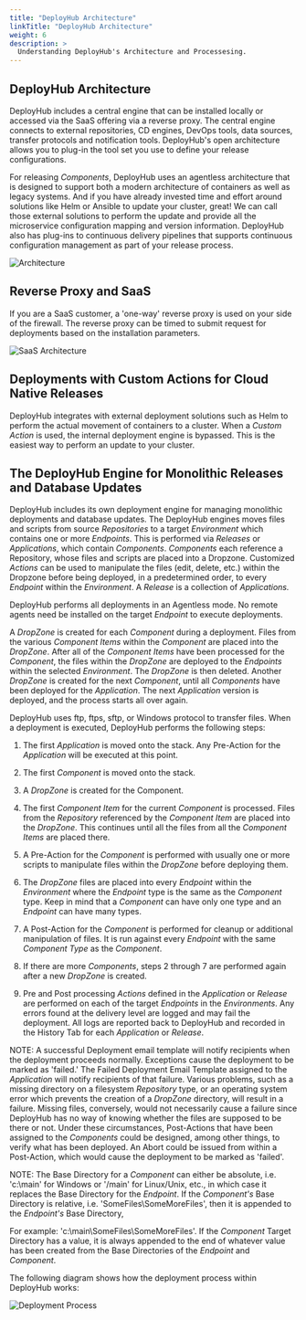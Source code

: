 ```yaml
---
title: "DeployHub Architecture"
linkTitle: "DeployHub Architecture"
weight: 6
description: >
  Understanding DeployHub's Architecture and Processesing.
---
```


## DeployHub Architecture

DeployHub includes a central engine that can be installed locally or accessed via the SaaS offering via a reverse proxy. The central engine connects to external repositories, CD engines, DevOps tools, data sources, transfer protocols and notification tools. DeployHub's open architecture allows you to plug-in the tool set you use to define your release configurations.

For releasing _Components_, DeployHub uses an agentless architecture that is designed to support both a modern architecture of containers as well as legacy systems. And if you have already invested time and effort around solutions like Helm or Ansible to update your cluster, great! We can call those external solutions to perform the update and provide all the microservice configuration mapping and version information. DeployHub also has plug-ins to continuous delivery pipelines that supports continuous configuration management as part of your release process.

![Architecture](/userguide/concepts/Architecture.png)

## Reverse Proxy and SaaS

If you are a SaaS customer, a 'one-way' reverse proxy is used on your side of the firewall. The reverse proxy can be timed to submit request for deployments based on the installation parameters.

![SaaS Architecture](/userguide/concepts/ReverseProxy.png)

## Deployments with Custom Actions for Cloud Native Releases

DeployHub integrates with external deployment solutions such as Helm to perform the actual movement of containers to a cluster. When a _Custom Action_ is used, the internal deployment engine is bypassed. This is the easiest way to perform an update to your cluster.

## The DeployHub Engine for Monolithic Releases and Database Updates

DeployHub includes its own deployment engine for managing monolithic deployments and database updates. The DeployHub engines moves files and scripts from source _Repositories_ to a target _Environment_ which contains one or more _Endpoints_. This is performed via _Releases_ or _Applications_, which contain _Components_. _Components_ each reference a Repository, whose files and scripts are placed into a Dropzone. Customized _Actions_ can be used to manipulate the files (edit, delete, etc.) within the Dropzone before being deployed, in a predetermined order, to every _Endpoint_ within the _Environment_. A _Release_ is a collection of _Applications._

DeployHub performs all deployments in an Agentless mode. No remote agents need be installed on the target _Endpoint_ to execute deployments.

A _DropZone_ is created for each _Component_ during a deployment. Files from the various _Component Items_ within the _Component_ are placed into the _DropZone_. After all of the _Component Items_ have been processed for the _Component_, the files within the _DropZone_ are deployed to the _Endpoints_ within the selected _Environment_. The _DropZone_ is then deleted. Another _DropZone_ is created for the next _Component_, until all _Components_ have been deployed for the _Application_. The next _Application_ version is deployed, and the process starts all over again.

DeployHub uses ftp, ftps, sftp, or Windows protocol to transfer files. When a deployment is executed, DeployHub performs the following steps:

1. The first _Application_ is moved onto the stack. Any Pre-Action for the _Application_ will be executed at this point.

1. The first _Component_ is moved onto the stack.

1. A _DropZone_ is created for the Component.

1. The first _Component Item_ for the current _Component_ is processed. Files from the _Repository_ referenced by the _Component Item_ are placed into the _DropZone_. This continues until all the files from all the _Component Items_ are placed there.

1. A Pre-Action for the _Component_ is performed with usually one or more scripts to manipulate files within the _DropZone_ before deploying them.

1. The _DropZone_ files are placed into every _Endpoint_ within the _Environment_ where the _Endpoint_ type is the same as the _Component_ type. Keep in mind that a _Component_ can have only one type and an _Endpoint_ can have many types.

1. A Post-Action for the _Component_ is performed for cleanup or additional manipulation of files. It is run against every _Endpoint_ with the same _Component Type_ as the _Component_.

1. If there are more _Components_, steps 2 through 7 are performed again after a new _DropZone_ is created.

1. Pre and Post processing _Actions_ defined in the _Application_ or _Release_ are performed on each of the target _Endpoints_ in the _Environments_. Any errors found at the delivery level are logged and may fail the deployment. All logs are reported back to DeployHub and recorded in the History Tab for each _Application_ or _Release_.

NOTE: A successful Deployment email template will notify recipients when the deployment proceeds normally. Exceptions cause the deployment to be marked as 'failed.' The Failed Deployment Email Template assigned to the _Application_ will notify recipients of that failure. Various problems, such as a missing directory on a filesystem _Repository_ type, or an operating system error which prevents the creation of a _DropZone_ directory, will result in a failure. Missing files, conversely, would not necessarily cause a failure since DeployHub has no way of knowing whether the files are supposed to be there or not. Under these circumstances, Post-Actions that have been assigned to the _Components_ could be designed, among other things, to verify what has been deployed. An Abort could be issued from within a Post-Action, which would cause the deployment to be marked as 'failed'.

NOTE: The Base Directory for a _Component_ can either be absolute, i.e. 'c:\main' for Windows or '/main' for Linux/Unix, etc., in which case it replaces the Base Directory for the _Endpoint_. If the _Component's_ Base Directory is relative, i.e. 'SomeFiles\SomeMoreFiles', then it is appended to the _Endpoint's_ Base Directory,

For example: 'c:\main\SomeFiles\SomeMoreFiles'. If the _Component_ Target Directory has a value, it is always appended to the end of whatever value has been created from the Base Directories of the _Endpoint_ and _Component_.

The following diagram shows how the deployment process within DeployHub works:

![Deployment Process](/userguide/concepts/ProcessFlow.jpg)
